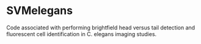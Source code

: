 # SVMelegans
Code associated with performing brightfield head versus tail detection and fluorescent cell identification in C. elegans imaging studies.
